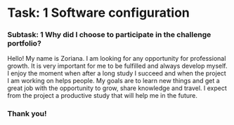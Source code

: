 # Task: 1 Software configuration #
### Subtask: 1 Why did I choose to participate in the challenge portfolio? ###
Hello! My name is Zoriana. I am looking for any opportunity for professional growth. 
It is very important for me to be fulfilled and always develop myself. 
I enjoy the moment when after a long study I succeed and when the project I am working on helps people.
My goals are to learn new things and get a great job with the opportunity to grow, share knowledge and travel.
I expect from the project a productive study that will help me in the future.

### Thank you! ### 